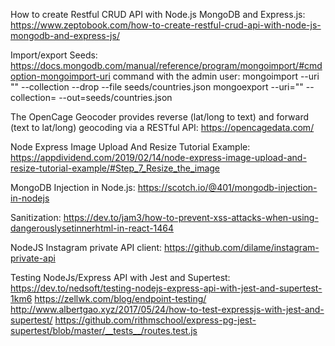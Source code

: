 How to create Restful CRUD API with Node.js MongoDB and Express.js:
https://www.zeptobook.com/how-to-create-restful-crud-api-with-node-js-mongodb-and-express-js/

Import/export Seeds:
https://docs.mongodb.com/manual/reference/program/mongoimport/#cmdoption-mongoimport-uri
command with the admin user:
mongoimport --uri "<connectionString>" --collection <collectionName> --drop --file seeds/countries.json
mongoexport --uri="<connectionString>"  --collection=<collectionName>  --out=seeds/countries.json

The OpenCage Geocoder provides reverse (lat/long to text) and forward (text to lat/long) geocoding via a RESTful API:
https://opencagedata.com/

Node Express Image Upload And Resize Tutorial Example:
https://appdividend.com/2019/02/14/node-express-image-upload-and-resize-tutorial-example/#Step_7_Resize_the_image

MongoDB Injection in Node.js:
https://scotch.io/@401/mongodb-injection-in-nodejs

Sanitization:
https://dev.to/jam3/how-to-prevent-xss-attacks-when-using-dangerouslysetinnerhtml-in-react-1464

NodeJS Instagram private API client:
https://github.com/dilame/instagram-private-api

Testing NodeJs/Express API with Jest and Supertest:
https://dev.to/nedsoft/testing-nodejs-express-api-with-jest-and-supertest-1km6
https://zellwk.com/blog/endpoint-testing/
http://www.albertgao.xyz/2017/05/24/how-to-test-expressjs-with-jest-and-supertest/
https://github.com/rithmschool/express-pg-jest-supertest/blob/master/__tests__/routes.test.js

